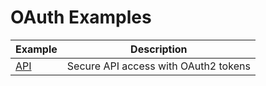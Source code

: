 # OAuth Examples

| Example                                                                | Description                          |
|------------------------------------------------------------------------|--------------------------------------|
| [API](api)| Secure API access with OAuth2 tokens |                                                            
